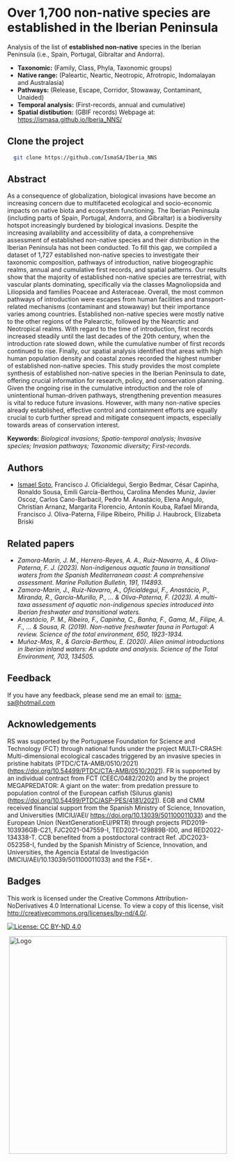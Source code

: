 
# Over 1,700 non-native species are established in the Iberian Peninsula

Analysis of the list of **established non-native** species in the Iberian Peninsula (i.e., Spain, Portugal, Gibraltar and Andorra).

- **Taxonomic:** (Family, Class, Phyla, Taxonomic groups)
- **Native range:** (Paleartic, Neartic, Neotropic, Afrotropic, Indomalayan and Australasia)
- **Pathways:** (Release, Escape, Corridor, Stowaway, Contaminant, Unaided)
- **Temporal analysis:** (First-records, annual and cumulative)
- **Spatial distibution:** (GBIF records) Webpage at: https://ismasa.github.io/Iberia_NNS/

## Clone the project
```bash
  git clone https://github.com/IsmaSA/Iberia_NNS
```

## Abstract
As a consequence of globalization, biological invasions have become an increasing concern due to multifaceted ecological and socio-economic impacts on native biota and ecosystem functioning. The Iberian Peninsula (including parts of Spain, Portugal, Andorra, and Gibraltar) is a biodiversity hotspot increasingly burdened by biological invasions. Despite the increasing availability and accessibility of data, a comprehensive assessment of established non-native species and their distribution in the Iberian Peninsula has not been conducted. To fill this gap, we compiled a dataset of 1,727 established non-native species to investigate their taxonomic composition, pathways of introduction, native biogeographic realms, annual and cumulative first records, and spatial patterns. Our results show that the majority of established non-native species are terrestrial, with vascular plants dominating, specifically via the classes Magnoliopsida and Liliopsida and families Poaceae and Asteraceae. Overall, the most common pathways of introduction were escapes from human facilities and transport-related mechanisms (contaminant and stowaway) but their importance varies among countries. Established non-native species were mostly native to the other regions of the Palearctic, followed by the Nearctic and Neotropical realms. With regard to the time of introduction, first records increased steadily until the last decades of the 20th century, when the introduction rate slowed down, while the cumulative number of first records continued to rise. Finally, our spatial analysis identified that areas with high human population density and coastal zones recorded the highest number of established non-native species. This study provides the most complete synthesis of established non-native species in the Iberian Peninsula to date, offering crucial information for research, policy, and conservation planning. Given the ongoing rise in the cumulative introduction and the role of unintentional human-driven pathways, strengthening prevention measures is vital to reduce future invasions. However, with many non-native species already established, effective control and containment efforts are equally crucial to curb further spread and mitigate consequent impacts, especially towards areas of conservation interest. 

**Keywords:** _Biological invasions; Spatio-temporal analysis; Invasive species; Invasion pathways; Taxonomic diversity; First-records._

## Authors
- [Ismael Soto](https://github.com/IsmaSA), Francisco J. Oficialdegui, Sergio Bedmar, César Capinha, Ronaldo Sousa, Emili García-Berthou, Carolina Mendes Muniz, Javier Oscoz, Carlos Cano-Barbacil, Pedro M. Anastácio, Elena Angulo, Christian Arnanz, Margarita Florencio, Antonín Kouba, Rafael Miranda, Francisco J. Oliva-Paterna, Filipe Ribeiro, Phillip J. Haubrock, Elizabeta Briski
  
## Related papers 
- _Zamora-Marín, J. M., Herrero-Reyes, A. A., Ruiz-Navarro, A., & Oliva-Paterna, F. J. (2023). Non-indigenous aquatic fauna in transitional waters from the Spanish Mediterranean coast: A comprehensive assessment. Marine Pollution Bulletin, 191, 114893._
- _Zamora-Marín, J., Ruiz-Navarro, A., Oficialdegui, F., Anastácio, P., Miranda, R., García-Murillo, P., ... & Oliva-Paterna, F. (2023). A multi-taxa assessment of aquatic non-indigenous species introduced into Iberian freshwater and transitional waters._
- _Anastácio, P. M., Ribeiro, F., Capinha, C., Banha, F., Gama, M., Filipe, A. F., ... & Sousa, R. (2019). Non-native freshwater fauna in Portugal: A review. Science of the total environment, 650, 1923-1934._
- _Muñoz-Mas, R., & García-Berthou, E. (2020). Alien animal introductions in Iberian inland waters: An update and analysis. Science of the Total Environment, 703, 134505._

## Feedback
If you have any feedback, please send me an email to: isma-sa@hotmail.com

## Acknowledgements
RS was supported by the Portuguese Foundation for Science and Technology (FCT) through national funds under the project MULTI-CRASH: Multi-dimensional ecological cascades triggered by an invasive species in pristine habitats (PTDC/CTA-AMB/0510/2021) (https://doi.org/10.54499/PTDC/CTA-AMB/0510/2021). FR is supported by an individual contract from FCT (CEEC/0482/2020) and by the project MEGAPREDATOR: A giant on the water: from predation pressure to population control of the European catfish (Silurus glanis) (https://doi.org/10.54499/PTDC/ASP-PES/4181/2021). EGB and CMM received financial support from the Spanish Ministry of Science, Innovation, and Universities (MICIU/AEI/ https://doi.org/10.13039/501100011033) and the European Union (NextGenerationEU/PRTR) through projects PID2019-103936GB-C21, FJC2021-047559-I, TED2021-129889B-I00, and RED2022-134338-T. CCB benefited from a postdoctoral contract Ref. JDC2023-052358-I, funded by the Spanish Ministry of Science, Innovation, and Universities, the Agencia Estatal de Investigación (MICIU/AEI/10.13039/501100011033) and the FSE+.

## Badges
This work is licensed under the Creative Commons Attribution-NoDerivatives 4.0 International License.
To view a copy of this license, visit http://creativecommons.org/licenses/by-nd/4.0/.

[![License: CC BY-ND 4.0](https://img.shields.io/badge/License-CC%20BY--ND%204.0-lightgrey.svg)](https://creativecommons.org/licenses/by-nd/4.0/)

<img src="https://www.frov.jcu.cz/images/FROV_cz.svg" alt="Logo" width="500" style="float: right; margin-center: 10px;" />
